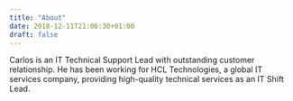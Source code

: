 ```yaml
---
title: "About"
date: 2018-12-11T21:06:30+01:00
draft: false
---
```

Carlos is an IT Technical Support Lead with outstanding customer relationship.
He has been working for HCL Technologies, a global IT services company, providing high-quality technical services as an IT Shift Lead. 
